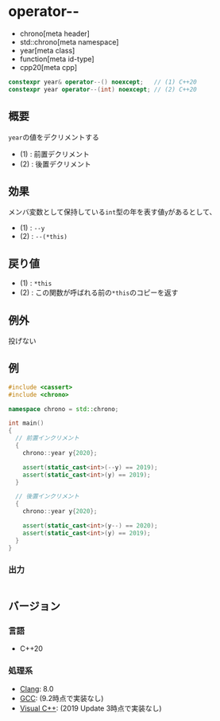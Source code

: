 # operator--
* chrono[meta header]
* std::chrono[meta namespace]
* year[meta class]
* function[meta id-type]
* cpp20[meta cpp]

```cpp
constexpr year& operator--() noexcept;   // (1) C++20
constexpr year operator--(int) noexcept; // (2) C++20
```

## 概要
`year`の値をデクリメントする

- (1) : 前置デクリメント
- (2) : 後置デクリメント


## 効果
メンバ変数として保持している`int`型の年を表す値`y`があるとして、

- (1) : `--y`
- (2) : `--(*this)`


## 戻り値
- (1) : `*this`
- (2) : この関数が呼ばれる前の`*this`のコピーを返す


## 例外
投げない


## 例
```cpp example
#include <cassert>
#include <chrono>

namespace chrono = std::chrono;

int main()
{
  // 前置インクリメント
  {
    chrono::year y{2020};

    assert(static_cast<int>(--y) == 2019);
    assert(static_cast<int>(y) == 2019);
  }

  // 後置インクリメント
  {
    chrono::year y{2020};

    assert(static_cast<int>(y--) == 2020);
    assert(static_cast<int>(y) == 2019);
  }
}
```

### 出力
```
```

## バージョン
### 言語
- C++20

### 処理系
- [Clang](/implementation.md#clang): 8.0
- [GCC](/implementation.md#gcc): (9.2時点で実装なし)
- [Visual C++](/implementation.md#visual_cpp): (2019 Update 3時点で実装なし)
